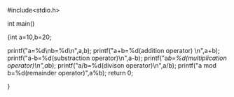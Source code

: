 #include<stdio.h>

int main()

{int a=10,b=20;

printf("a=%d\nb=%d\n",a,b);
printf("a+b=%d(addition operator) \n",a+b);
printf("a-b=%d(substraction operator)\n",a-b);
printf("a*b=%d(multiplication operator)\n",a*b);
printf("a/b=%d(divison operator)\n",a/b);
printf("a mod b=%d(remainder operator)",a%b);
return 0;

}

